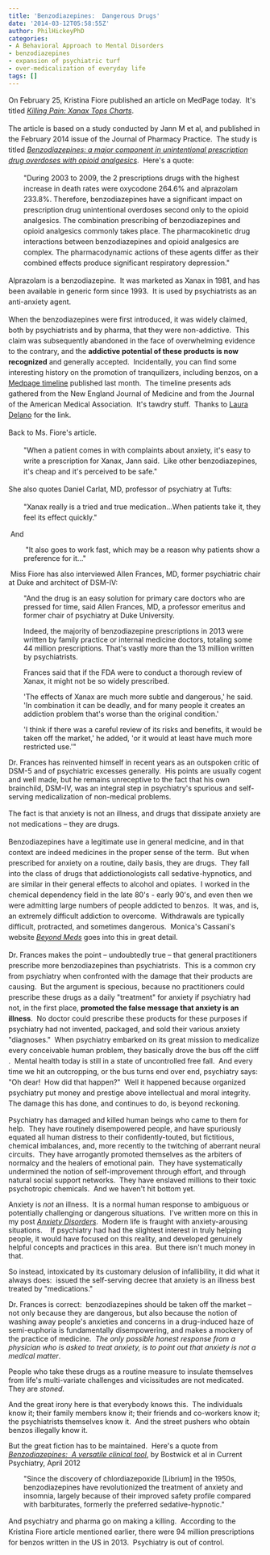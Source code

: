 ```yaml
---
title: 'Benzodiazepines:  Dangerous Drugs'
date: '2014-03-12T05:58:55Z'
author: PhilHickeyPhD
categories:
- A Behavioral Approach to Mental Disorders
- benzodiazepines
- expansion of psychiatric turf
- over-medicalization of everyday life
tags: []
---
```


<span style="line-height: 1.5em;">On February 25, Kristina Fiore published an article on MedPage today.  It's titled </span><a href="http://www.medpagetoday.com/PainManagement/PainManagement/44481"><i style="line-height: 1.5em;">Killing Pain: Xanax Tops Charts</i></a><span style="line-height: 1.5em;">. </span>

<span style="line-height: 1.5em;">The article is based on a study conducted by Jann M et al, and published in the February 2014 issue of the Journal of Pharmacy Practice.  The study is titled </span><a href="http://www.ncbi.nlm.nih.gov/pubmed/24436437"><i style="line-height: 1.5em;">Benzodiazepines: a major component in unintentional prescription drug overdoses with opioid analgesics</i></a><span style="line-height: 1.5em;">.  Here's a quote:</span>
<p style="padding-left: 30px;"><span style="line-height: 1.5em;">"During 2003 to 2009, the 2 prescriptions drugs with the highest increase in death rates were oxycodone 264.6% and alprazolam 233.8%. Therefore, benzodiazepines have a significant impact on prescription drug unintentional overdoses second only to the opioid analgesics. The combination prescribing of benzodiazepines and opioid analgesics commonly takes place. The pharmacokinetic drug interactions between benzodiazepines and opioid analgesics are complex. The pharmacodynamic actions of these agents differ as their combined effects produce significant respiratory depression."</span></p>
<span style="line-height: 1.5em;">Alprazolam is a benzodiazepine.  It was marketed as Xanax in 1981, and has been available in generic form since 1993.  It is used by psychiatrists as an anti-anxiety agent.</span>

<span style="line-height: 1.5em;">When the benzodiazepines were first introduced, it was widely claimed, both by psychiatrists and by pharma, that they were non-addictive.  This claim was subsequently abandoned in the face of overwhelming evidence to the contrary, and the <strong>addictive potential of these products is now recognized</strong> and generally accepted.  Incidentally, you can find some interesting history on the promotion of tranquilizers, including benzos, on a <a href="http://www.medpagetoday.com/PainManagement/PainManagement/44480?utm_source&amp;utm_medium&amp;utm_campaign">Medpage timeline</a> published last month.  The timeline presents ads gathered from the New England Journal of Medicine and from the Journal of the American Medical Association.  It's tawdry stuff.  Thanks to <a href="https://twitter.com/LauraDelano">Laura Delano</a> for the link.</span>

<span style="line-height: 1.5em;">Back to Ms. Fiore's article.</span>
<p style="padding-left: 30px;"><span style="line-height: 1.5em;">"When a patient comes in with complaints about anxiety, it's easy to write a prescription for Xanax, Jann said.  Like other benzodiazepines, it's cheap and it's perceived to be safe."</span></p>
<span style="line-height: 1.5em;">She also quotes Daniel Carlat, MD, professor of psychiatry at Tufts:</span>
<p style="padding-left: 30px;"><span style="line-height: 1.5em;">"Xanax really is a tried and true medication...When patients take it, they feel its effect quickly."</span></p>
 And
<p style="padding-left: 30px;"> "It also goes to work fast, which may be a reason why patients show a preference for it…"</p>
 Miss Fiore has also interviewed Allen Frances, MD, former psychiatric chair at Duke and architect of DSM-IV:
<p style="padding-left: 30px;">"And the drug is an easy solution for primary care doctors who are pressed for time, said Allen Frances, MD, a professor emeritus and former chair of psychiatry at Duke University.</p>
<p style="padding-left: 30px;">Indeed, the majority of benzodiazepine prescriptions in 2013 were written by family practice or internal medicine doctors, totaling some 44 million prescriptions. That's vastly more than the 13 million written by psychiatrists.</p>
<p style="padding-left: 30px;">Frances said that if the FDA were to conduct a thorough review of Xanax, it might not be so widely prescribed.</p>
<p style="padding-left: 30px;">'The effects of Xanax are much more subtle and dangerous,' he said. 'In combination it can be deadly, and for many people it creates an addiction problem that's worse than the original condition.'</p>
<p style="padding-left: 30px;">'I think if there was a careful review of its risks and benefits, it would be taken off the market,' he added, 'or it would at least have much more restricted use.'"</p>
Dr. Frances has reinvented himself in recent years as an outspoken critic of DSM-5 and of psychiatric excesses generally.  His points are usually cogent and well made, but he remains unreceptive to the fact that his own brainchild, DSM-IV, was an integral step in psychiatry's spurious and self-serving medicalization of non-medical problems.

<span style="line-height: 1.5em;">The fact is that anxiety is not an illness, and drugs that dissipate anxiety are not medications – they are drugs.</span>

<span style="line-height: 1.5em;">Benzodiazepines have a legitimate use in general medicine, and in that context are indeed medicines in the proper sense of the term.  But when prescribed for anxiety on a routine, daily basis, they are drugs.  They fall into the class of drugs that addictionologists call sedative-hypnotics, and are similar in their general effects to alcohol and opiates.  I worked in the chemical dependency field in the late 80's - early 90's, and even then we were admitting large numbers of people addicted to benzos.  It was, and is, an extremely difficult addiction to overcome.  Withdrawals are typically difficult, protracted, and sometimes dangerous.  Monica's Cassani's website <em><a href="http://beyondmeds.com/">Beyond Meds</a></em> goes into this in great detail.</span>

<span style="line-height: 1.5em;">Dr. Frances makes the point – undoubtedly true – that general practitioners prescribe more benzodiazepines than psychiatrists.  This is a common cry from psychiatry when confronted with the damage that their products are causing.  But the argument is specious, because no practitioners could prescribe these drugs as a daily "treatment" for anxiety if psychiatry had not, in the first place, <strong>promoted the false message that anxiety is an illness</strong>.  No doctor could prescribe these products for these purposes if psychiatry had not invented, packaged, and sold their various anxiety "diagnoses."  When psychiatry embarked on its great mission to medicalize every conceivable human problem, they basically drove the bus off the cliff .  Mental health today is still in a state of uncontrolled free fall.  And every time we hit an outcropping, or the bus turns end over end, psychiatry says: "Oh dear!  How did that happen?"  Well it happened because organized psychiatry put money and prestige above intellectual and moral integrity.  The damage this has done, and continues to do, is beyond reckoning. </span>

Psychiatry has damaged and killed human beings who came to them for help.  They have routinely disempowered people, and have spuriously equated all human distress to their confidently-touted, but fictitious, chemical imbalances, and, more recently to the twitching of aberrant neural circuits.  They have arrogantly promoted themselves as the arbiters of normalcy and the healers of emotional pain.  They have systematically undermined the notion of self-improvement through effort, and through natural social support networks.  They have enslaved millions to their toxic psychotropic chemicals.  And we haven't hit bottom yet.

Anxiety is <i>not</i> an illness.  It is a normal human response to ambiguous or potentially challenging or dangerous situations.  I've written more on this in my post <a href="https://www.behaviorismandmentalhealth.com/2009/05/07/anxiety-disorders/"><i>Anxiety Disorders</i></a>.  Modern life is fraught with anxiety-arousing situations.    If psychiatry had had the slightest interest in truly helping people, it would have focused on this reality, and developed genuinely helpful concepts and practices in this area.  But there isn't much money in that.

So instead, intoxicated by its customary delusion of infallibility, it did what it always does:  issued the self-serving decree that anxiety is an illness best treated by "medications."

Dr. Frances is correct:  benzodiazepines should be taken off the market – not only because they are dangerous, but also because the notion of washing away people's anxieties and concerns in a drug-induced haze of semi-euphoria is fundamentally disempowering, and makes a mockery of the practice of medicine.  <em>The only possible honest response from a physician who is asked to treat anxiety, is to point out that anxiety is not a medical matter</em>.

People who take these drugs as a routine measure to insulate themselves from life's multi-variate challenges and vicissitudes are not medicated.  They are <i>stoned.</i>

And the great irony here is that everybody knows this.  The individuals know it; their family members know it; their friends and co-workers know it; the psychiatrists themselves know it.  And the street pushers who obtain benzos illegally know it.

But the great fiction has to be maintained.  Here's a quote from <a href="http://www.currentpsychiatry.com/fileadmin/cp_archive/pdf/1104/1104CP_Bostwick.pdf"><i>Benzodiazepines:  A versatile clinical tool</i></a>, by Bostwick et al in Current Psychiatry, April 2012
<p style="padding-left: 30px;">"Since the discovery of chlordiazepoxide [Librium] in the 1950s, benzodiazepines have revolutionized the treatment of anxiety and insomnia, largely because of their improved safety profile compared with barbiturates, formerly the preferred sedative-hypnotic."</p>
<span style="line-height: 1.5em;">And psychiatry and pharma go on making a killing.  According to the Kristina Fiore article mentioned earlier, there were 94 million prescriptions for benzos written in the US in 2013.  Psychiatry is out of control.</span>